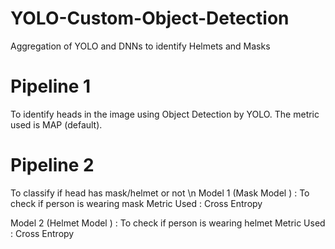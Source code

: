 # YOLO-Custom-Object-Detection
Aggregation of YOLO and DNNs to identify Helmets and Masks

# Pipeline 1
To identify heads in the image using Object Detection by YOLO. The metric used is MAP (default).

# Pipeline 2
To classify if head has mask/helmet or not \n
Model 1 (Mask Model ) : To check if person is wearing mask
Metric Used : Cross Entropy

Model 2 (Helmet Model ) : To check if person is wearing helmet
Metric Used : Cross Entropy

